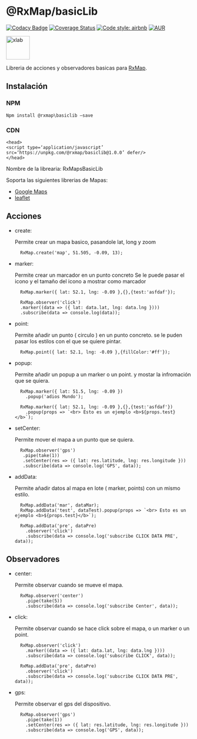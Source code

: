 # @RxMap/basicLib
[![Codacy Badge](https://api.codacy.com/project/badge/Grade/bdfe588c855944a983847719b102f2f6)](https://www.codacy.com/app/xlab/RxMapBasicLib?utm_source=github.com&amp;utm_medium=referral&amp;utm_content=xlab-tech/RxMapBasicLib&amp;utm_campaign=Badge_Grade)
[![Coverage Status](https://coveralls.io/repos/github/xlab-tech/RxMapBasicLib/badge.svg?branch=master)](https://coveralls.io/github/xlab-tech/RxMapBasicLib?branch=master)
[![Code style: airbnb](https://img.shields.io/badge/code%20style-airbnb-blue.svg?style=flat-square)](https://github.com/airbnb/javascript)
[![AUR](https://img.shields.io/aur/license/yaourt.svg)](https://github.com/xlab-tech/RxMap/blob/master/LICENSE)

[<img src="https://avatars0.githubusercontent.com/u/37194013?s=400&u=692377e91a2dab11006abb01d0db33cdb211c9b8&v=4" alt="xlab"  height="64">](https://xlab.tech)

Libreria de acciones y observadores basicas para [RxMap](https://github.com/xlab-tech/RxMap).


## Instalación

### NPM
```
Npm install @rxmap\basiclib —save
```

### CDN
```
<head>
<script type=‘application/javascript’ src=‘https://unpkg.com/@rxmap/basiclib@1.0.0’ defer/>
</head>

```

Nombre de la librearia: RxMapsBasicLib

Soporta las siguientes librerias de Mapas:
- [Google Maps](https://cloud.google.com/maps-platform/)
- [leaflet](https://leafletjs.com)


## Acciones

- create:

  Permite crear un mapa basico, pasandole lat, long y zoom
  ```
    RxMap.create('map', 51.505, -0.09, 13);
  ```

- marker:

  Permite crear un marcador en un punto concreto
  Se le puede pasar el icono y el tamaño del icono a mostrar como marcador
  ```
    RxMap.marker({ lat: 52.1, lng: -0.09 },{},{test:'asfdaf'});

    RxMap.observer('click')
    .marker((data => ({ lat: data.lat, lng: data.lng })))
    .subscribe(data => console.log(data));

  ```

- point:

  Permite añadir un punto ( circulo ) en un punto concreto.
  se le puden pasar los estilos con el que se quiere pintar.
  ```
    RxMap.point({ lat: 52.1, lng: -0.09 },{fillColor:'#ff'});

  ```

- popup:

  Permite añadir un popup a un marker o un point. y mostar la infromación que se quiera.
  ```
    RxMap.marker({ lat: 51.5, lng: -0.09 })
      .popup('adios Mundo');

    RxMap.marker({ lat: 52.1, lng: -0.09 },{},{test:'asfdaf'})
      .popup(props => `<br> Esto es un ejemplo <b>${props.test}</b>`);
  ```

- setCenter:

  Permite mover el mapa a un punto que se quiera.
  ```
    RxMap.observer('gps')
     .pipe(take(1))
     .setCenter(res => ({ lat: res.latitude, lng: res.longitude }))
     .subscribe(data => console.log('GPS', data));

  ```

- addData:

  Permite añadir datos al mapa en lote ( marker, points) con un mismo estilo.
  ```
    RxMap.addData('mar', dataMar);
    RxMap.addData('test', dataTest).popup(props => `<br> Esto es un ejemplo <b>${props.test}</b>`);
 
    RxMap.addData('pre', dataPre)
      .observer('click')
      .subscribe(data => console.log('subscribe CLICK DATA PRE', data));
  ```

## Observadores

- center:

  Permite observar cuando se mueve el mapa.
  ```
    RxMap.observer('center')
      .pipe(take(5))
      .subscribe(data => console.log('subscribe Center', data));

  ```

- click:

  Permite observar cuando se hace click sobre el mapa, o un marker o un point.
  ```
    RxMap.observer('click')
      .marker((data => ({ lat: data.lat, lng: data.lng })))
      .subscribe(data => console.log('subscribe CLICK', data));

    RxMap.addData('pre', dataPre)
      .observer('click')
      .subscribe(data => console.log('subscribe CLICK DATA PRE', data));
  ```

- gps:

  Permite observar el gps del dispositivo.
  ```
    RxMap.observer('gps')
      .pipe(take(1))
      .setCenter(res => ({ lat: res.latitude, lng: res.longitude }))
      .subscribe(data => console.log('GPS', data));

  ```